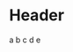 <!-- TITLE: New Page 1 1 A -->
<!-- SUBTITLE: A quick summary of New Page 1 1 A -->

# Header

a b c d e
